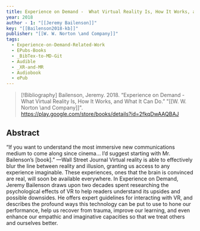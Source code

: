 ```yaml
---
title: Experience on Demand -  What Virtual Reality Is, How It Works, and What It Can Do
year: 2018
author - 1: "[[Jeremy Bailenson]]"
key: "[[Bailenson2018-kb]]"
publisher: "[[W. W. Norton \and Company]]"
tags:
  - Experience-on-Demand-Related-Work
  - EPubs-Books
  - _BibTex-to-MD-Git
  - Audible
  - _XR-and-MR
  - Audiobook
  - ePub
---
```


> [!Bibliography]
> Bailenson, Jeremy. 2018. “Experience on Demand -  What Virtual Reality Is, How It Works, and What It Can Do.” "[[W. W. Norton \and Company]]". https://play.google.com/store/books/details?id=2fkqDwAAQBAJ

## Abstract
“If you want to understand the most immersive new communications medium to come along since cinema… I’d suggest starting with Mr. Bailenson’s [book].” —Wall Street Journal Virtual reality is able to effectively blur the line between reality and illusion, granting us access to any experience imaginable. These experiences, ones that the brain is convinced are real, will soon be available everywhere. In Experience on Demand, Jeremy Bailenson draws upon two decades spent researching the psychological effects of VR to help readers understand its upsides and possible downsides. He offers expert guidelines for interacting with VR, and describes the profound ways this technology can be put to use to hone our performance, help us recover from trauma, improve our learning, and even enhance our empathic and imaginative capacities so that we treat others and ourselves better.